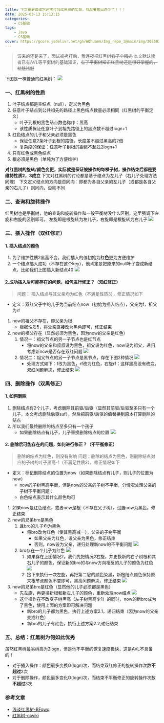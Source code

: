 ```yaml
---
title: 下次要是面试官还拷打我红黑树的实现，我就要掏出这个了！！！
date: 2025-03-13 15:13:15
categories: 
    - CS基础
tags: 
    - Java
    - CS基础
cover: https://gcore.jsdelivr.net/gh/WQhuanm/Img_repo_1@main/img/202503132311089.png
---
```


> 该来的还是来了，面试被拷打后，我连夜把红黑树~~看了个精光~~
本文默认读者已有AVL等平衡树的基础知识，~~有了平衡树知识红黑树还是很好掌握的，袪魅袪魅~~

下图是一棵普通的红黑树：
![](https://gcore.jsdelivr.net/gh/WQhuanm/Img_repo_1@main/img/202503131801508.png)
### 一、红黑树的性质
1. 叶子结点都是空结点（null），定义为黑色
1. 任意叶子结点到公共祖先的路径上黑色结点数量必须相同（红黑树的平衡定义）
    + 叶子到根的黑色结点数也称作：黑高
    + 该性质保证任意叶子到祖先路径上的黑点数不超过logn+1
1. 红色结点的儿子和父亲必须是黑色
    + 保证任意2条叶子到根的路径，长度差不超过黑高的2倍
    + 复杂度的保证：任意叶子到根的距离不超过2logn+1
1. 只有红色或黑色结点
1. 根必须是黑色（单纯为了方便维护）

**对红黑树的旋转/颜色变更，实际就是保证被操作的每棵子树，操作结束后都是要维持性质2，3成立**
下文对红黑树的讨论都是基于结点为左儿子（右儿子处理方法同理）
下文定义结点的方向是否同向：即都为各自父亲的左儿子（或都是各自父亲的右儿子）则同向，否则不同

### 二、查询和旋转操作
红黑树也是平衡树，他的查询和旋转操作和一般平衡树没什么区别，这里强调下左旋和右旋的区别即可。
左旋即是根旋转为左儿子，右旋即是根旋转为右儿子
![](https://gcore.jsdelivr.net/gh/WQhuanm/Img_repo_1@main/img/202503131803555.png)

### 三、插入操作（双红修正）
#### 1. 插入结点的颜色
1. 为了维护性质2黑高不变，我们插入的值初始为**红色**更为方便维护
1. 一个结点插入成功（不存在这个key），他肯定是把原来的null叶子变成新结点，比如我们上图插入新结点40
    ![](https://gcore.jsdelivr.net/gh/WQhuanm/Img_repo_1@main/img/202503131812554.png)
#### 2.成功插入后可能存在的问题，如何进行修正？（双红修正）
> 问题： 插入结点与其父亲均为红色（不满足性质3），修正情况如下

+ 定义：双红父子中的儿子为当前结点now（初始为插入结点），父亲为f，祖父为rf
1. now的祖父不存在，即父亲为根
    + 根据性质5，将父亲直接改为黑色即可，修正结束
1. now的祖父存在（显然必须为黑色，因为now的父亲是红色）
    1. 情况一：祖父节点的另一子节点也是红节点
        + 将now的父亲和叔叔设为黑色，祖父设为红色，now设为祖父，递归考虑新now是否存在双红问题
        ![](https://gcore.jsdelivr.net/gh/WQhuanm/Img_repo_1@main/img/202503131836481.png)
    1. 情况二：祖父节点的另一子节点是黑节点，存在下图2种情况
        ![](https://gcore.jsdelivr.net/gh/WQhuanm/Img_repo_1@main/img/202503131839973.png)
        + 处理方式如下：f改为黑色，rf改为红色，右旋rf：这样黑高没有改变，双红问题解决，修正结束
        ![](https://gcore.jsdelivr.net/gh/WQhuanm/Img_repo_1@main/img/202503131847093.png)


### 四、删除操作（双黑修正）
#### 1. 如何删除
1. 删除结点有2个儿子，考虑删除其前驱/后驱（显然其前驱/后驱至多只有一个儿子，本文考虑删除后驱suf），然后把前驱/后驱的值替换到原本打算删除的结点
1. 所以我们最终删除的结点至多只有一个孩子
    + 如果删除结点有儿子，儿子替换删除结点的位置
    ![](https://gcore.jsdelivr.net/gh/WQhuanm/Img_repo_1@main/img/202503132040713.png)
    
#### 2. 删除后可能存在的问题，如何进行修正？（不平衡修正）
> 删除的结点为红色，则没有影响
问题：删除的结点为黑色，则删除结点对应的子树的叶子黑高-1（不满足性质2），修正情况如下

+ 定义：标记删除结点的位置为now（如果删除结点有儿子，则儿子的位置为now）
    + now的子树黑高平衡，但是now的父亲的子树不平衡，分情况处理父亲的子树不平衡问题：
    + 白色结点表示其什么颜色均可
1. 如果now是红色结点，或者now是根（不存在父子树），设置now为黑色，修正结束
1. now的兄弟bro是黑色
    1. 且bro的儿子均为黑色
        + 将bro改为红色（使其黑高减一），父亲的子树平衡
            + 如果父亲为红色，设父亲为黑色，修正结束
            + 否则，now设为父亲，递归处理新now的不平衡问题
        ![](https://gcore.jsdelivr.net/gh/WQhuanm/Img_repo_1@main/img/202503132051644.png)
    1. bro存在一个儿子为红色
        ![](https://gcore.jsdelivr.net/gh/WQhuanm/Img_repo_1@main/img/202503132052851.png)
        1. 如果存在上图情况2，我们先把情况2右旋，并更换新的右子树根和其右儿子的颜色，保证新的bro的与now方向相反的儿子的颜色为红色
        ![](https://gcore.jsdelivr.net/gh/WQhuanm/Img_repo_1@main/img/202503132055529.png)
        1. 接下来执行一次左旋，再把第二层的颜色染黑，新根结点颜色保持原来根节点颜色不变即可，黑高问题解决，修正结束
        ![](https://gcore.jsdelivr.net/gh/WQhuanm/Img_repo_1@main/img/202503132122489.png)
1. now的兄弟bro是红色（显然他的儿子必须都是黑色）
    + 先左旋，再更换新根和新左儿子的颜色，重新处理now结点
    ![](https://gcore.jsdelivr.net/gh/WQhuanm/Img_repo_1@main/img/202503132130954.png)
    + 这个操作在不改变子树黑高（左子树黑高少1）的同时，now的新bro成为了黑色，使用上面的方案即可解决问题
        + 新bro的儿子都为黑色，执行上述方案2.1，递归结束（因为now的父亲变成红色）
        + 新bro的儿子有红色，执行上述方案2.2,递归结束

### 五、总结：红黑树为何如此优秀
虽然红黑树最劣树高为2logn，但是他不平衡的恢复速度极快，这是AVL不具备的！
+ 对于插入操作：颜色最多变换O(logn)次，而结束双红修正的旋转操作次数**不超过**2次
+ 对于删除操作，颜色最多变化O(logn)次，而结束不平衡修正的旋转操作次数**不超过**3次

### 参考文章
+ [浅谈红黑树-BFqwq](https://www.luogu.com.cn/article/2r8qracv)
+ [红黑树-oiwiki](https://oi-wiki.org/ds/rbtree/#case-5_1)
